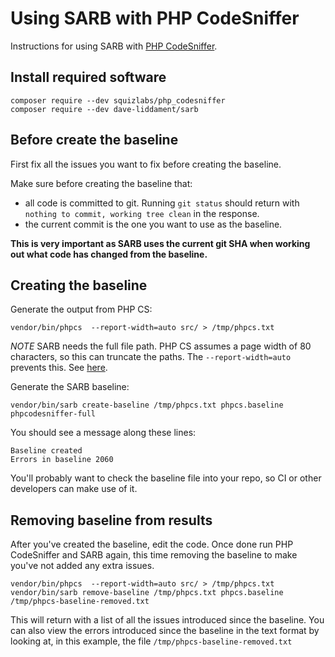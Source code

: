 # Using SARB with PHP CodeSniffer

Instructions for using SARB with [PHP CodeSniffer](https://github.com/squizlabs/PHP_CodeSniffer).


## Install required software

```
composer require --dev squizlabs/php_codesniffer
composer require --dev dave-liddament/sarb
```

## Before create the baseline

First fix all the issues you want to fix before creating the baseline. 

Make sure before creating the baseline that:

- all code is committed to git. Running `git status` should return with ` nothing to commit, working tree clean` in the response.
- the current commit is the one you want to use as the baseline.

**This is very important as SARB uses the current git SHA when working out what code has changed from the baseline.** 


## Creating the baseline

Generate the output from PHP CS:
```
vendor/bin/phpcs  --report-width=auto src/ > /tmp/phpcs.txt
```

*NOTE* SARB needs the full file path. PHP CS assumes a page width of 80 characters, so this can truncate the paths.
The `--report-width=auto` prevents this. See [here](https://github.com/squizlabs/PHP_CodeSniffer/wiki/Configuration-Options#setting-the-default-report-width).

Generate the SARB baseline:
```
vendor/bin/sarb create-baseline /tmp/phpcs.txt phpcs.baseline phpcodesniffer-full
```

You should see a message along these lines:
```
Baseline created
Errors in baseline 2060
```

You'll probably want to check the baseline file into your repo, so CI or other developers can make use of it.


## Removing baseline from results

After you've created the baseline, edit the code. Once done run PHP CodeSniffer and SARB again, 
this time removing the baseline to make you've not added any extra issues.

```
vendor/bin/phpcs  --report-width=auto src/ > /tmp/phpcs.txt
vendor/bin/sarb remove-baseline /tmp/phpcs.txt phpcs.baseline /tmp/phpcs-baseline-removed.txt
```

This will return with a list of all the issues introduced since the baseline. 
You can also view the errors introduced since the baseline in the text format by looking at, 
in this example, the file `/tmp/phpcs-baseline-removed.txt`



